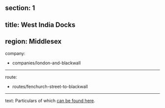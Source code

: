 section: 1
----
title: West India Docks
----
region: Middlesex
----
company:
- companies/london-and-blackwall
----
route:
- routes/fenchurch-street-to-blackwall
----
text: Particulars of which [can be found here](/routes/london-bridge-to-herne-bay#west-india-docks).

